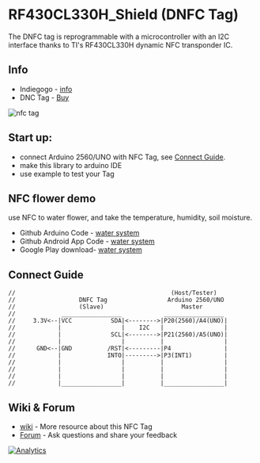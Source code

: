
RF430CL330H_Shield (DNFC Tag)
==================

The DNFC tag is reprogrammable with a microcontroller with an I2C interface thanks to TI's RF430CL330H dynamic NFC transponder IC.

## Info 
- Indiegogo - [info](https://www.indiegogo.com/projects/dnfc-tag-nfc-that-interacts-with-microcontroller)
- DNC Tag - [Buy](http://www.elecfreaks.com/store/dnfc-tag-p-745.html?zenid=5854397ad30b2f1aeee5a31489913af8)

![nfc tag](http://www.elecfreaks.com/store/images/DNFC%20TAG-01.jpg)

## Start up:
- connect Arduino 2560/UNO with NFC Tag, see [Connect Guide](https://github.com/awong1900/RF430CL330H_Shield/blob/master/README.md#connect-guide).
- make this library to arduino IDE
- use example to test your Tag

## NFC flower demo
use NFC to water flower, and take the temperature, humidity, soil moisture.
- Github Arduino Code - [water system](https://github.com/nfcwormhole/NFC-Flower/tree/master/Arduino/nfc_flower)
- Github Android App Code - [water system](https://github.com/nfcwormhole/NFC-Flower/tree/master/Android/NFC_Flower)
- Google Play download- [water system](https://play.google.com/store/apps/details?id=com.flower.nfcaction)


## Connect Guide

```
//                                            (Host/Tester)
//                  DNFC Tag                 Arduino 2560/UNO
//                  (Slave)                      Master
//             _________________            _________________
//     3.3V<--|VCC           SDA|<-------->|P20(2560)/A4(UNO)|
//            |                 |    I2C   |                 |
//            |              SCL|<-------->|P21(2560)/A5(UNO)|
//            |                 |          |                 |
//      GND<--|GND          /RST|<---------|P4               |
//            |             INTO|--------->|P3(INT1)         |
//            |                 |          |                 |
//            |                 |          |                 |
//            |                 |          |                 |
//            |_________________|          |_________________|
```
## Wiki & Forum

- [wiki](http://www.elecfreaks.com/wiki/index.php?title=Dynamic_NFC_Tag) - More resource about this NFC Tag
- [Forum](http://www.elecfreaks.com/forum/) - Ask questions and share your feedback

[![Analytics](https://ga-beacon.appspot.com/UA-61411142-2/RF430CL330H_Shield)](https://github.com/igrigorik/ga-beacon)
